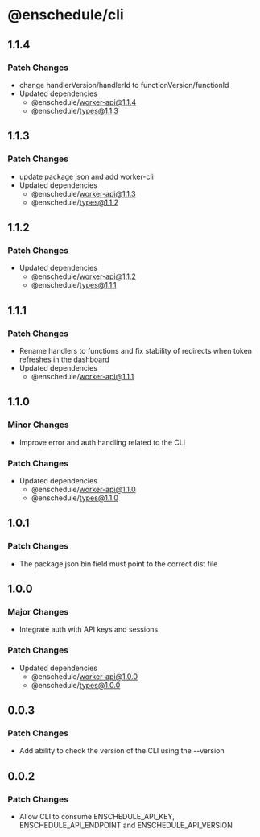 # @enschedule/cli

## 1.1.4

### Patch Changes

- change handlerVersion/handlerId to functionVersion/functionId
- Updated dependencies
  - @enschedule/worker-api@1.1.4
  - @enschedule/types@1.1.3

## 1.1.3

### Patch Changes

- update package json and add worker-cli
- Updated dependencies
  - @enschedule/worker-api@1.1.3
  - @enschedule/types@1.1.2

## 1.1.2

### Patch Changes

- Updated dependencies
  - @enschedule/worker-api@1.1.2
  - @enschedule/types@1.1.1

## 1.1.1

### Patch Changes

- Rename handlers to functions and fix stability of redirects when token refreshes in the dashboard
- Updated dependencies
  - @enschedule/worker-api@1.1.1

## 1.1.0

### Minor Changes

- Improve error and auth handling related to the CLI

### Patch Changes

- Updated dependencies
  - @enschedule/worker-api@1.1.0
  - @enschedule/types@1.1.0

## 1.0.1

### Patch Changes

- The package.json bin field must point to the correct dist file

## 1.0.0

### Major Changes

- Integrate auth with API keys and sessions

### Patch Changes

- Updated dependencies
  - @enschedule/worker-api@1.0.0
  - @enschedule/types@1.0.0

## 0.0.3

### Patch Changes

- Add ability to check the version of the CLI using the --version

## 0.0.2

### Patch Changes

- Allow CLI to consume ENSCHEDULE_API_KEY, ENSCHEDULE_API_ENDPOINT and ENSCHEDULE_API_VERSION
